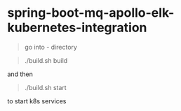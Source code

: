 # spring-boot-mq-apollo-elk-kubernetes-integration

> go into - directory

> ./build.sh build

and then

> ./build.sh start

to start k8s services
